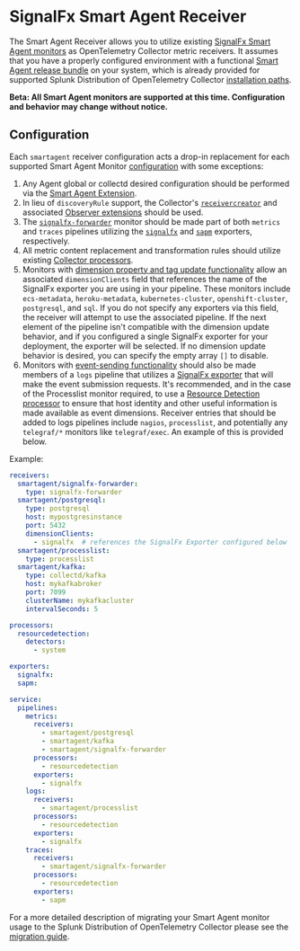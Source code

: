 # SignalFx Smart Agent Receiver

The Smart Agent Receiver allows you to utilize existing [SignalFx Smart Agent monitors](https://github.com/signalfx/signalfx-agent#monitors)
as OpenTelemetry Collector metric receivers.  It assumes that you have a properly configured environment with a
functional [Smart Agent release bundle](https://github.com/signalfx/signalfx-agent/releases/latest) on your system,
which is already provided for supported Splunk Distribution of OpenTelemetry Collector
[installation paths](https://github.com/signalfx/splunk-otel-collector#getting-started).

**Beta: All Smart Agent monitors are supported at this time.  Configuration and behavior may change without notice.**

## Configuration

Each `smartagent` receiver configuration acts a drop-in replacement for each supported Smart Agent Monitor
[configuration](https://github.com/signalfx/signalfx-agent/blob/master/docs/monitor-config.md) with some exceptions:

1. Any Agent global or collectd desired configuration should be performed via the
[Smart Agent Extension](../../extension/smartagentextension/README.md).
1. In lieu of `discoveryRule` support, the Collector's
[`receivercreator`](https://github.com/open-telemetry/opentelemetry-collector-contrib/blob/master/receiver/receivercreator/README.md)
and associated [Observer extensions](https://github.com/open-telemetry/opentelemetry-collector-contrib/tree/master/extension/observer/README.md)
should be used.
1. The [`signalfx-forwarder`](https://github.com/signalfx/signalfx-agent/blob/master/docs/monitors/signalfx-forwarder.md)
monitor should be made part of both `metrics` and `traces` pipelines utilizing the
[`signalfx`](https://github.com/open-telemetry/opentelemetry-collector-contrib/blob/main/exporter/signalfxexporter/README.md)
and [`sapm`](https://github.com/open-telemetry/opentelemetry-collector-contrib/blob/main/exporter/sapmexporter/README.md) exporters, respectively.
1. All metric content replacement and transformation rules should utilize existing
[Collector processors](https://github.com/open-telemetry/opentelemetry-collector/blob/master/processor/README.md).
1. Monitors with [dimension property and tag update
functionality](https://dev.splunk.com/observability/docs/datamodel#Creating-or-updating-custom-properties-and-tags)
allow an associated `dimensionClients` field that references the name of the SignalFx exporter you are using in your
pipeline.  These monitors include `ecs-metadata`, `heroku-metadata`, `kubernetes-cluster`, `openshift-cluster`, `postgresql`,
and `sql`.
If you do not specify any exporters via this field, the receiver will attempt to use the associated
pipeline.  If the next element of the pipeline isn't compatible with the dimension update behavior, and if you configured
a single SignalFx exporter for your deployment, the exporter will be selected.  If no dimension update behavior is desired,
you can specify the empty array `[]` to disable.
1. Monitors with [event-sending
functionality](https://dev.splunk.com/observability/docs/datamodel/ingest#Send-custom-events) should also be made members of
a `logs` pipeline that utilizes a [SignalFx
exporter](https://github.com/open-telemetry/opentelemetry-collector-contrib/blob/main/exporter/signalfxexporter/README.md)
that will make the event submission requests.  It's recommended, and in the case of the Processlist monitor required,
to use a [Resource Detection
processor](https://github.com/open-telemetry/opentelemetry-collector-contrib/blob/main/processor/resourcedetectionprocessor/README.md)
to ensure that host identity and other useful information is made available as event dimensions.
Receiver entries that should be added to logs pipelines include `nagios`, `processlist`, and potentially any
`telegraf/*` monitors like `telegraf/exec`.  An example of this is provided below.

Example:

```yaml
receivers:
  smartagent/signalfx-forwarder:
    type: signalfx-forwarder
  smartagent/postgresql:
    type: postgresql
    host: mypostgresinstance
    port: 5432
    dimensionClients:
      - signalfx  # references the SignalFx Exporter configured below
  smartagent/processlist:
    type: processlist
  smartagent/kafka:
    type: collectd/kafka
    host: mykafkabroker
    port: 7099
    clusterName: mykafkacluster
    intervalSeconds: 5

processors:
  resourcedetection:
    detectors:
      - system

exporters:
  signalfx:
  sapm:

service:
  pipelines:
    metrics:
      receivers:
        - smartagent/postgresql
        - smartagent/kafka
        - smartagent/signalfx-forwarder
      processors:
        - resourcedetection
      exporters:
        - signalfx
    logs:
      receivers:
        - smartagent/processlist
      processors:
        - resourcedetection
      exporters:
        - signalfx
    traces:
      receivers:
        - smartagent/signalfx-forwarder
      processors:
        - resourcedetection
      exporters:
        - sapm
```

For a more detailed description of migrating your Smart Agent monitor usage to the Splunk Distribution of
OpenTelemetry Collector please see the [migration guide](../../../docs/signalfx-smart-agent-migration.md).
